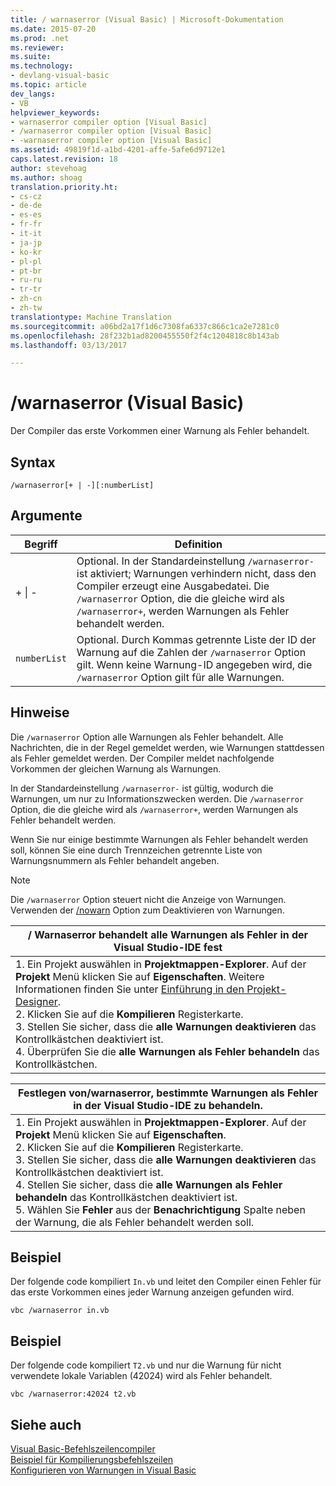 ```yaml
---
title: / warnaserror (Visual Basic) | Microsoft-Dokumentation
ms.date: 2015-07-20
ms.prod: .net
ms.reviewer: 
ms.suite: 
ms.technology:
- devlang-visual-basic
ms.topic: article
dev_langs:
- VB
helpviewer_keywords:
- warnaserror compiler option [Visual Basic]
- /warnaserror compiler option [Visual Basic]
- -warnaserror compiler option [Visual Basic]
ms.assetid: 49819f1d-a1bd-4201-affe-5afe6d9712e1
caps.latest.revision: 18
author: stevehoag
ms.author: shoag
translation.priority.ht:
- cs-cz
- de-de
- es-es
- fr-fr
- it-it
- ja-jp
- ko-kr
- pl-pl
- pt-br
- ru-ru
- tr-tr
- zh-cn
- zh-tw
translationtype: Machine Translation
ms.sourcegitcommit: a06bd2a17f1d6c7308fa6337c866c1ca2e7281c0
ms.openlocfilehash: 28f232b1ad8200455550f2f4c1204818c8b143ab
ms.lasthandoff: 03/13/2017

---
```

# <a name="warnaserror-visual-basic"></a>/warnaserror (Visual Basic)
Der Compiler das erste Vorkommen einer Warnung als Fehler behandelt.  
  
## <a name="syntax"></a>Syntax  
  
```  
/warnaserror[+ | -][:numberList]  
```  
  
## <a name="arguments"></a>Argumente  
  
|Begriff|Definition|  
|---|---|  
|+ &#124; -|Optional. In der Standardeinstellung `/warnaserror-` ist aktiviert; Warnungen verhindern nicht, dass den Compiler erzeugt eine Ausgabedatei. Die `/warnaserror` Option, die die gleiche wird als `/warnaserror+`, werden Warnungen als Fehler behandelt werden.|  
|`numberList`|Optional. Durch Kommas getrennte Liste der ID der Warnung auf die Zahlen der `/warnaserror` Option gilt. Wenn keine Warnung-ID angegeben wird, die `/warnaserror` Option gilt für alle Warnungen.|  
  
## <a name="remarks"></a>Hinweise  
 Die `/warnaserror` Option alle Warnungen als Fehler behandelt. Alle Nachrichten, die in der Regel gemeldet werden, wie Warnungen stattdessen als Fehler gemeldet werden. Der Compiler meldet nachfolgende Vorkommen der gleichen Warnung als Warnungen.  
  
 In der Standardeinstellung `/warnaserror-` ist gültig, wodurch die Warnungen, um nur zu Informationszwecken werden. Die `/warnaserror` Option, die die gleiche wird als `/warnaserror+`, werden Warnungen als Fehler behandelt werden.  
  
 Wenn Sie nur einige bestimmte Warnungen als Fehler behandelt werden soll, können Sie eine durch Trennzeichen getrennte Liste von Warnungsnummern als Fehler behandelt angeben.  
  
> [!NOTE]
>  Die `/warnaserror` Option steuert nicht die Anzeige von Warnungen. Verwenden der [/nowarn](../../../visual-basic/reference/command-line-compiler/nowarn.md) Option zum Deaktivieren von Warnungen.  
  
|/ Warnaserror behandelt alle Warnungen als Fehler in der Visual Studio-IDE fest|  
|---|  
|1.  Ein Projekt auswählen in **Projektmappen-Explorer**. Auf der **Projekt** Menü klicken Sie auf **Eigenschaften**. Weitere Informationen finden Sie unter [Einführung in den Projekt-Designer](http://msdn.microsoft.com/en-us/898dd854-c98d-430c-ba1b-a913ce3c73d7).<br />2.  Klicken Sie auf die **Kompilieren** Registerkarte.<br />3.  Stellen Sie sicher, dass die **alle Warnungen deaktivieren** das Kontrollkästchen deaktiviert ist.<br />4.  Überprüfen Sie die **alle Warnungen als Fehler behandeln** das Kontrollkästchen.|  
  
|Festlegen von/warnaserror, bestimmte Warnungen als Fehler in der Visual Studio-IDE zu behandeln.|  
|---|  
|1.  Ein Projekt auswählen in **Projektmappen-Explorer**. Auf der **Projekt** Menü klicken Sie auf **Eigenschaften**.<br />2.  Klicken Sie auf die **Kompilieren** Registerkarte.<br />3.  Stellen Sie sicher, dass die **alle Warnungen deaktivieren** das Kontrollkästchen deaktiviert ist.<br />4.  Stellen Sie sicher, dass die **alle Warnungen als Fehler behandeln** das Kontrollkästchen deaktiviert ist.<br />5.  Wählen Sie **Fehler** aus der **Benachrichtigung** Spalte neben der Warnung, die als Fehler behandelt werden soll.|  
  
## <a name="example"></a>Beispiel  
 Der folgende code kompiliert `In.vb` und leitet den Compiler einen Fehler für das erste Vorkommen eines jeder Warnung anzeigen gefunden wird.  
  
```  
vbc /warnaserror in.vb  
```  
  
## <a name="example"></a>Beispiel  
 Der folgende code kompiliert `T2.vb` und nur die Warnung für nicht verwendete lokale Variablen (42024) wird als Fehler behandelt.  
  
```  
vbc /warnaserror:42024 t2.vb  
```  
  
## <a name="see-also"></a>Siehe auch  
 [Visual Basic-Befehlszeilencompiler](../../../visual-basic/reference/command-line-compiler/index.md)   
 [Beispiel für Kompilierungsbefehlszeilen](../../../visual-basic/reference/command-line-compiler/sample-compilation-command-lines.md)   
 [Konfigurieren von Warnungen in Visual Basic](https://docs.microsoft.com/visualstudio/ide/configuring-warnings-in-visual-basic)
